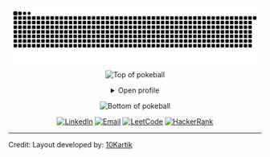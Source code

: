 <p align = "center">
	
</p>
<p align = "center">
	<img src = "https://github.com/7oSkaaa/7oSkaaa/blob/output/github-contribution-grid-snake.svg?" alt = "Snake Game"/>
</p>

<div align="center">


![Top of pokeball](https://user-images.githubusercontent.com/44261381/209363264-ac854d3c-2cc2-44c4-928e-8a08d1013f46.png)

<details>
<summary>Open profile</summary>

<br>
<div>
<div align="center">
  <img height="200" alt="Avatar photo of hugomls93" src="https://github.com/hugomls93.png" alt="Avatar photo of hugomls93">
</div>
<div align="center">
      <a href="https://git.io/typing-svg"><img src="https://readme-typing-svg.demolab.com/?font=VT323&size=35&duration=3500&pause=300&color=6A0572&center=true&vCenter=true&width=500&lines=Hey%2C+I+am+Hugo;Welcome+to+My+GitHub+Profile;Software+and+Computer+Engineer;Backend+Developer;" alt="Typing SVG" /></a>
  </div>
</div>

<details>
<summary>About me</summary>

[//]: # (You must have a lf before the markdown element when inside a block for it to work: https://stackoverflow.com/questions/29368902/how-can-i-wrap-my-markdown-in-an-html-div)

<div align="left">

```js
/**
 * Represents me.
 *
 * @constructor
 * @param {string} location - Aveiro, Portugal.
 * @param {string} languagues - English, Spanish, Portuguese.
 * @param {string} jobTitle - Software Engineer.
 * @param {string} specialization - Backend development.
* @param {string} interests - Cybersecurity, Online Privacy, Digital Well-being,Time Management.
 * @param {string} hobbies - Trekking, Camping, taking photos and listening music.
 * @param {string} education -Bachelor’s Degree in Computer Engineering, Universidade Aberta, Portugal.
 * @param {string} approachable - Yes, to collaborate on exciting projects, don't hesitate to reach out.

 *

 */
```

</div>

</details>

<details>
<summary>Tools</summary>
<div>
  <p style="display: inline-block;" align="center">
    <kbd>
      <kbd>Programming Languages</kbd>
      <br>
      <br>
      <img width="30px" src="https://cdn.jsdelivr.net/gh/devicons/devicon/icons/python/python-original.svg" alt="py" title="Python"/> 
      <img width="30px" src="https://github.com/devicons/devicon/blob/v2.16.0/icons/java/java-original-wordmark.svg" alt="py" title="Java"/>     
      <img width="30px" src="https://cdn.jsdelivr.net/gh/devicons/devicon/icons/cplusplus/cplusplus-original.svg" alt="cpp" title="C++" /> 
      <img width="30px" src="https://github.com/devicons/devicon/blob/v2.16.0/icons/c/c-line.svg" alt="cpp" title="C" />  
      <img width="30px" src="https://cdn.jsdelivr.net/gh/devicons/devicon/icons/javascript/javascript-original.svg" alt="js" title="Javascript"/> 
      <img width="30px" src="https://github.com/devicons/devicon/blob/v2.16.0/icons/html5/html5-original-wordmark.svg" alt="py" title="html"/> 
      <img width="30" src="https://user-images.githubusercontent.com/25181517/121405384-444d7300-c95d-11eb-959f-913020d3bf90.png" alt="C#" title="C#"/>
      <img width="30" src="https://github.com/devicons/devicon/blob/v2.16.0/icons/ocaml/ocaml-original-wordmark.svg" alt="C#" title="Ocaml"/>
      <img width="30" src="https://github.com/devicons/devicon/blob/v2.16.0/icons/prolog/prolog-original-wordmark.svg" alt="C#" title="Prolog"/>
    </kbd>
    <kbd>
      <kbd>Back-end</kbd>
      <br>
      <br>
      <img width="30px" src="https://cdn.jsdelivr.net/gh/devicons/devicon/icons/nodejs/nodejs-original.svg" alt="nodejs" title="Node.js"/>
      <img width="30px" src="https://github.com/devicons/devicon/blob/v2.15.1/icons/django/django-plain-wordmark.svg" alt="django" title="Django"/>
      <img width="30px" src="https://github.com/devicons/devicon/blob/v2.16.0/icons/spring/spring-original-wordmark.svg" alt="Spring Boot" title="Spring Boot"/>
    </kbd>
    <kbd>
      <kbd>Database</kbd>
      <br>
      <br>
      <img width="30px" src="https://github.com/devicons/devicon/blob/v2.16.0/icons/mysql/mysql-original-wordmark.svg" alt="mysql" title="MySQL"/>
      <img width="30px" src="https://cdn.jsdelivr.net/gh/devicons/devicon/icons/postgresql/postgresql-original.svg" alt="postgres" title="Postgres SQL"/>
      <img width="30px" src="https://cdn.jsdelivr.net/gh/devicons/devicon/icons/mongodb/mongodb-plain.svg" alt="mongodb" title="Mongo DB"/>
      <img width="30px" src="https://www.zdnet.com/a/img/2018/02/21/06090e9d-c028-4d56-8d10-dce1474f8f8b/google-spanner-logo.png" alt="google spanner" title="google spanner"/>
    </kbd>
    <br>
    <br>
    <kbd>
      <kbd>Operating System, Networking & Deployment</kbd>
      <br>
      <br>
      <img width="30" src="https://user-images.githubusercontent.com/25181517/117269608-b7dcfb80-ae58-11eb-8e66-6cc8753553f0.png" alt="Android" title="Android"/>
	    <img width="30" src="https://user-images.githubusercontent.com/25181517/186884150-05e9ff6d-340e-4802-9533-2c3f02363ee3.png" alt="Windows" title="Windows"/>
	    <img width="30" src="https://github.com/marwin1991/profile-technology-icons/assets/76662862/2481dc48-be6b-4ebb-9e8c-3b957efe69fa" alt="Linux" title="Linux"/>
      <img width="30px" src="https://icon.icepanel.io/Technology/svg/GitHub-Actions.svg" alt="githubactions" title="Github Actions"/>
    </kbd>
    <kbd>
      <kbd>Tools</kbd>
      <br>
      <br>
      <img width="30px" src="https://cdn.jsdelivr.net/gh/devicons/devicon/icons/vscode/vscode-original.svg"  alt="VSCode" title="VS Code"/>
      <img width="30" src="https://github.com/devicons/devicon/blob/v2.16.0/icons/visualstudio/visualstudio-line-wordmark.svg" alt="Visual Studio" title="Visual Studio"/>
      <img width="30px" src="https://upload.wikimedia.org/wikipedia/en/d/d2/Sublime_Text_3_logo.png"  alt="sublime" title="Sublime"/>
 </kbd>
     <kbd>
      <kbd>Game Development</kbd>
      <br>
      <br>
      <img width="30px" src="https://cdn.jsdelivr.net/gh/devicons/devicon/icons/unity/unity-original.svg" alt="unity" title="Unity Engine"/>
    </kbd>
  </p>
</div>
</details>





<details>
  <summary>Quotes</summary>
  <br>
  <blockquote>
    “First, solve the problem. Then, write the code.”
    <br><strong>John Johnson</strong>
  </blockquote>
  <blockquote>
    “Code is like humor. When you have to explain it, it’s bad.”
    <br><strong>Cory House</strong>
  </blockquote>
  <blockquote>
    “Experience is the name everyone gives to their mistakes.”
    <br><strong>Oscar Wilde</strong>
  </blockquote>
</details>

<details>
  <summary>Free DOSE hit</summary>
  <br>
  <small><i>DOSE (dopamine, oxytocin, serotonin & endorphin), refresh page if dose was ineffective.</i></small>
  <br>
  <div align="center"><img src="https://readme-jokes.vercel.app/api?theme=monokai" alt="Jokes Card" /></div>
</details>



</details>

![Bottom of pokeball](https://user-images.githubusercontent.com/44261381/209363271-905d2a5e-8a18-44c0-a450-45dddd4d5036.png)

</div>

<div align=center>
 <a href="https://www.linkedin.com/in/hugosilvait/" target="_blank"><img src="https://img.shields.io/static/v1?style=for-the-badge&message=LinkedIn&color=0A66C2&logo=LinkedIn&logoColor=FFFFFF&label=" alt="LinkedIn" /></a>
<a href="mailto:hugo.mls93@gmail.com?subject=Hi%20Kartik%20,%20nice%20to%20meet%20you!" target="_blank"><img alt="Email" src="https://img.shields.io/static/v1?style=for-the-badge&message=Gmail&color=EA4335&logo=Gmail&logoColor=FFFFFF&label=" /></a>
<a href="https://leetcode.com/u/hugomls/" target="_blank"><img width="100px" src="https://upload.wikimedia.org/wikipedia/commons/thumb/0/0a/LeetCode_Logo_black_with_text.svg/2560px-LeetCode_Logo_black_with_text.svg.png" alt="LeetCode" /></a>
<a href="https://www.hackerrank.com/profile/hugo_mls93" target="_blank"><img width="100px" src="https://user-images.githubusercontent.com/1194257/65596422-1cef2080-df97-11e9-9abb-a225204d1805.png" alt="HackerRank" /></a>
</div>

------
Credit: Layout developed by: [10Kartik](https://github.com/10Kartik)



